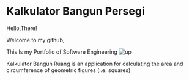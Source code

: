 # Kalkulator Bangun Persegi

Hello,There!

Welcome to my github,

This Is my Portfolio of Software Engineering
![up](https://github.com/edikurniawan28/edikurniawan28.github.io/assets/144582148/b3fe46c7-094b-4d28-8dac-e2c9560bb148)

Kalkulator Bangun Ruang is an application for calculating the area and circumference of geometric figures (i.e. squares)
